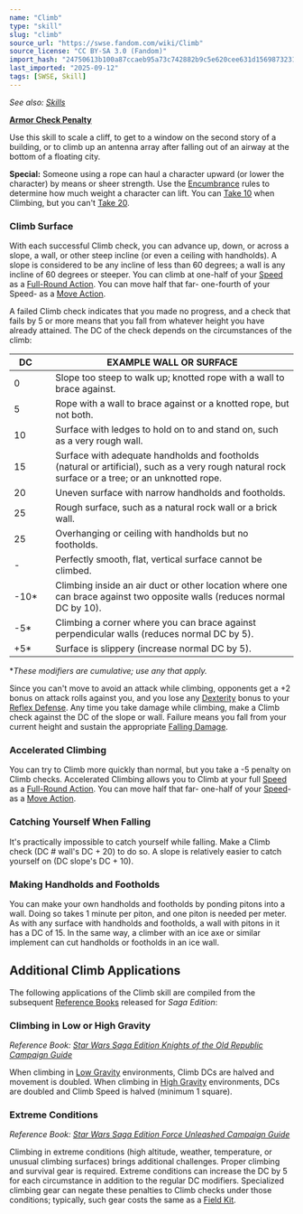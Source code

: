 ```yaml
---
name: "Climb"
type: "skill"
slug: "climb"
source_url: "https://swse.fandom.com/wiki/Climb"
source_license: "CC BY-SA 3.0 (Fandom)"
import_hash: "24750613b100a87ccaeb95a73c742882b9c5e620cee631d1569873231560ca6b"
last_imported: "2025-09-12"
tags: [SWSE, Skill]
---
```

*See also: [Skills](https://swse.fandom.com/wiki/Skills)*

**[Armor Check Penalty](https://swse.fandom.com/wiki/Armor_Check_Penalty)**

Use this skill to scale a cliff, to get to a window on the second story of a building, or to climb up an antenna array after falling out of an airway at the bottom of a floating city.

**Special:** Someone using a rope can haul a character upward (or lower the character) by means or sheer strength. Use the [Encumbrance](https://swse.fandom.com/wiki/Encumbrance) rules to determine how much weight a character can lift. You can [Take 10](https://swse.fandom.com/wiki/Take_10) when Climbing, but you can't [Take 20](https://swse.fandom.com/wiki/Take_20).

### Climb Surface
With each successful Climb check, you can advance up, down, or across a slope, a wall, or other steep incline (or even a ceiling with handholds). A slope is considered to be any incline of less than 60 degrees; a wall is any incline of 60 degrees or steeper. You can climb at one-half of your [Speed](https://swse.fandom.com/wiki/Speed) as a [Full-Round Action](https://swse.fandom.com/wiki/Full-Round_Action). You can move half that far- one-fourth of your Speed- as a [Move Action](https://swse.fandom.com/wiki/Move_Action).

A failed Climb check indicates that you made no progress, and a check that fails by 5 or more means that you fall from whatever height you have already attained. The DC of the check depends on the circumstances of the climb:

| DC |  | EXAMPLE WALL OR SURFACE |
| --- | --- | --- |
| 0 |  | Slope too steep to walk up; knotted rope with a wall to brace against. |
| 5 |  | Rope with a wall to brace against or a knotted rope, but not both. |
| 10 |  | Surface with ledges to hold on to and stand on, such as a very rough wall. |
| 15 |  | Surface with adequate handholds and footholds (natural or artificial), such as a very rough natural rock surface or a tree; or an unknotted rope. |
| 20 |  | Uneven surface with narrow handholds and footholds. |
| 25 |  | Rough surface, such as a natural rock wall or a brick wall. |
| 25 |  | Overhanging or ceiling with handholds but no footholds. |
| <nowiki>-</nowiki> |  | Perfectly smooth, flat, vertical surface cannot be climbed. |
| <nowiki>-10*</nowiki> |  | Climbing inside an air duct or other location where one can brace against two opposite walls (reduces normal DC by 10). |
| <nowiki>-5*</nowiki> |  | Climbing a corner where you can brace against perpendicular walls (reduces normal DC by 5). |
| <nowiki>+5*</nowiki> |  | Surface is slippery (increase normal DC by 5). |

**These modifiers are cumulative; use any that apply.*

Since you can't move to avoid an attack while climbing, opponents get a +2 bonus on attack rolls against you, and you lose any [Dexterity](https://swse.fandom.com/wiki/Dexterity) bonus to your [Reflex Defense](https://swse.fandom.com/wiki/Reflex_Defense). Any time you take damage while climbing, make a Climb check against the DC of the slope or wall. Failure means you fall from your current height and sustain the appropriate [Falling Damage](https://swse.fandom.com/wiki/Falling_Damage).

### Accelerated Climbing
You can try to Climb more quickly than normal, but you take a -5 penalty on Climb checks. Accelerated Climbing allows you to Climb at your full [Speed](https://swse.fandom.com/wiki/Speed) as a [Full-Round Action](https://swse.fandom.com/wiki/Full-Round_Action). You can move half that far- one-half of your [Speed](https://swse.fandom.com/wiki/Speed)- as a [Move Action](https://swse.fandom.com/wiki/Move_Action).

### Catching Yourself When Falling
It's practically impossible to catch yourself while falling. Make a Climb check (DC # wall's DC + 20) to do so. A slope is relatively easier to catch yourself on (DC slope's DC + 10).

### Making Handholds and Footholds
You can make your own handholds and footholds by ponding pitons into a wall. Doing so takes 1 minute per piton, and one piton is needed per meter. As with any surface with handholds and footholds, a wall with pitons in it has a DC of 15. In the same way, a climber with an ice axe or similar implement can cut handholds or footholds in an ice wall.

## Additional Climb Applications
The following applications of the Climb skill are compiled from the subsequent [Reference Books](https://swse.fandom.com/wiki/Reference_Books) released for *Saga Edition*:

### Climbing in Low or High Gravity
*Reference Book: [Star Wars Saga Edition Knights of the Old Republic Campaign Guide](https://swse.fandom.com/wiki/Star_Wars_Saga_Edition_Knights_of_the_Old_Republic_Campaign_Guide)*

When climbing in [Low Gravity](https://swse.fandom.com/wiki/Low_Gravity) environments, Climb DCs are halved and movement is doubled. When climbing in [High Gravity](https://swse.fandom.com/wiki/High_Gravity) environments, DCs are doubled and Climb Speed is halved (minimum 1 square).

### Extreme Conditions
*Reference Book: [Star Wars Saga Edition Force Unleashed Campaign Guide](https://swse.fandom.com/wiki/Star_Wars_Saga_Edition_Force_Unleashed_Campaign_Guide)*

Climbing in extreme conditions (high altitude, weather, temperature, or unusual climbing surfaces) brings additional challenges. Proper climbing and survival gear is required. Extreme conditions can increase the DC by 5 for each circumstance in addition to the regular DC modifiers. Specialized climbing gear can negate these penalties to Climb checks under those conditions; typically, such gear costs the same as a [Field Kit](https://swse.fandom.com/wiki/Field_Kit).
